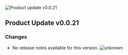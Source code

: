 ![Product update v0.0.21](https://github.com/VideoEngager/videoengager-agent-sdk/releases/download/v0.0.21/release-img.png)

## Product Update v0.0.21

### Changes



- No release notes available for this version. ![unknown](https://img.shields.io/badge/unknown-808080) 